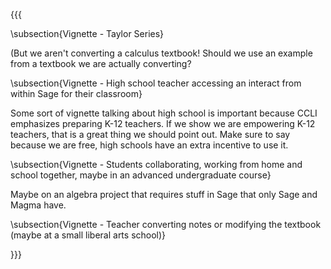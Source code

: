 {{{


\subsection{Vignette - Taylor Series}

(But we aren't converting a calculus textbook! Should we use an example
from a textbook we are actually converting?


\subsection{Vignette - High school teacher accessing an interact from within
Sage for their classroom}

Some sort of vignette talking about high school is important because
CCLI emphasizes preparing K-12 teachers. If we show we are empowering
K-12 teachers, that is a great thing we should point out. Make sure
to say because we are free, high schools have an extra incentive to
use it.


\subsection{Vignette - Students collaborating, working from home and school
together, maybe in an advanced undergraduate course}

Maybe on an algebra project that requires stuff in Sage that only
Sage and Magma have.


\subsection{Vignette - Teacher converting notes or modifying the textbook (maybe
at a small liberal arts school)}


}}}
